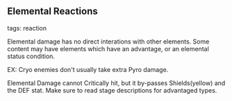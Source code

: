 ## Elemental Reactions
tags: reaction

Elemental damage has no direct interations with other elements. Some content may have elements which have an advantage, or an elemental status condition. 

EX: Cryo enemies don't usually take extra Pyro damage.

Elemental Damage cannot Critically hit, but it by-passes Shields(yellow) and the DEF stat. Make sure to read stage descriptions for advantaged types.